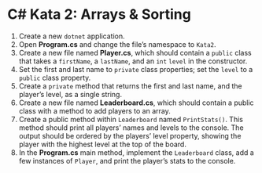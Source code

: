 # C# Kata 2: Arrays & Sorting

1. Create a new `dotnet` application.
2. Open **Program.cs** and change the file’s namespace to `Kata2`.
3. Create a new file named **Player.cs**, which should contain a `public` class that takes a `firstName`, a `lastName`, and an `int` `level` in the constructor.
4. Set the first and last name to `private` class properties; set the `level` to a `public` class property.
5. Create a `private` method that returns the first and last name, and the player’s level, as a single string.
6. Create a new file named **Leaderboard.cs**, which should contain a public class with a method to add players to an array.
7. Create a public method within `Leaderboard` named `PrintStats()`. This method should print all players’ names and levels to the console. The output should be ordered by the players’ level property, showing the player with the highest level at the top of the board.
8. In the **Program.cs** main method, implement the `Leaderboard` class, add a few instances of `Player`, and print the player’s stats to the console.
